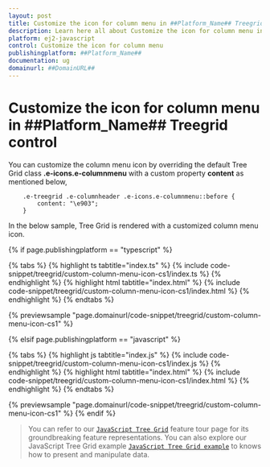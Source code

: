 ```yaml
---
layout: post
title: Customize the icon for column menu in ##Platform_Name## Treegrid control | Syncfusion
description: Learn here all about Customize the icon for column menu in Syncfusion ##Platform_Name## Treegrid control of Syncfusion Essential JS 2 and more.
platform: ej2-javascript
control: Customize the icon for column menu 
publishingplatform: ##Platform_Name##
documentation: ug
domainurl: ##DomainURL##
---
```


# Customize the icon for column menu in ##Platform_Name## Treegrid control

You can customize the column menu icon by overriding the default Tree Grid class **.e-icons.e-columnmenu** with a custom property **content** as mentioned below,

```
    .e-treegrid .e-columnheader .e-icons.e-columnmenu::before {
        content: "\e903";
    }
```

In the below sample, Tree Grid is rendered with a customized column menu icon.

{% if page.publishingplatform == "typescript" %}

 {% tabs %}
{% highlight ts tabtitle="index.ts" %}
{% include code-snippet/treegrid/custom-column-menu-icon-cs1/index.ts %}
{% endhighlight %}
{% highlight html tabtitle="index.html" %}
{% include code-snippet/treegrid/custom-column-menu-icon-cs1/index.html %}
{% endhighlight %}
{% endtabs %}
        
{% previewsample "page.domainurl/code-snippet/treegrid/custom-column-menu-icon-cs1" %}

{% elsif page.publishingplatform == "javascript" %}

{% tabs %}
{% highlight js tabtitle="index.js" %}
{% include code-snippet/treegrid/custom-column-menu-icon-cs1/index.js %}
{% endhighlight %}
{% highlight html tabtitle="index.html" %}
{% include code-snippet/treegrid/custom-column-menu-icon-cs1/index.html %}
{% endhighlight %}
{% endtabs %}

{% previewsample "page.domainurl/code-snippet/treegrid/custom-column-menu-icon-cs1" %}
{% endif %}

> You can refer to our [`JavaScript Tree Grid`](https://www.syncfusion.com/javascript-ui-controls/js-tree-grid) feature tour page for its groundbreaking feature representations. You can also explore our JavaScript Tree Grid example [`JavaScript Tree Grid example`](https://ej2.syncfusion.com/demos/#/material/tree-grid/treegrid-overview.html) to knows how to present and manipulate data.